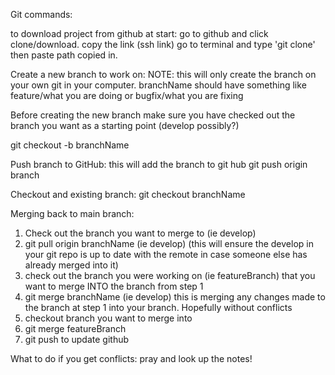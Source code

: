 Git commands:

to download project from github at start:
go to github and click clone/download.  copy the link (ssh link)
go to terminal and type 'git clone' then paste path copied in.

Create a new branch to work on:
NOTE: this will only create the branch on your own git in your computer.
branchName should have something like feature/what you are doing or bugfix/what you are fixing

Before creating the new branch make sure you have checked out the branch you want as a starting point (develop possibly?)

git checkout -b branchName

Push branch to GitHub:
this will add the branch to git hub
git push origin branch

Checkout and existing branch:
git checkout branchName

Merging back to main branch:

1. Check out the branch you want to merge to (ie develop)
2. git pull origin branchName (ie develop)  (this will ensure the develop in your git repo is up to date with the remote in case someone else has already merged into it)
3. check out the branch you were working on (ie featureBranch) that you want to merge INTO the branch from step 1
4. git merge branchName (ie develop) this is merging any changes made to the branch at step 1 into
your branch.  Hopefully without conflicts
5. checkout branch you want to merge into
6. git merge featureBranch
7. git push to update github

What to do if you get conflicts:
pray and look up the notes!
